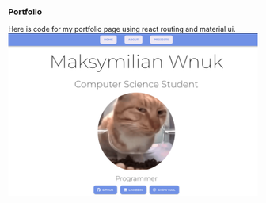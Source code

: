 ### Portfolio

Here is code for my portfolio page using react routing and material ui.
![image](./page.png)
